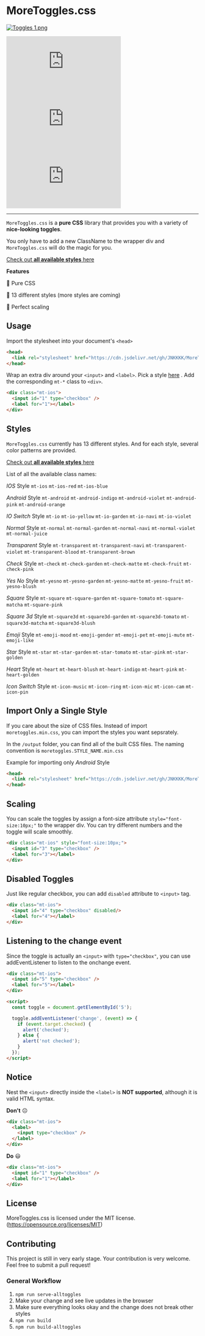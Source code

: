 # MoreToggles.css

[![Toggles _1_.png](https://i.loli.net/2020/03/06/WRC2jYFuo1SqpVZ.png)](https://jnkkkk.github.io/MoreToggles.css/allToggles.html)

![release badge](https://img.shields.io/github/v/release/JNKKKK/MoreToggles.css?include_prereleases&style=flat-square) 
![jsDelivr hits badge](https://img.shields.io/jsdelivr/gh/hm/JNKKKK/MoreToggles.css?style=flat-square) 
![license badge](https://img.shields.io/github/license/JNKKKK/MoreToggles.css?style=flat-square) 

------

`MoreToggles.css` is a **pure CSS** library that provides you with a variety of **nice-looking toggles**. 

You only have to add a new ClassName to the wrapper div and `MoreToggles.css` will do the magic for you.

[Check out **all available styles** here](https://jnkkkk.github.io/MoreToggles.css/allToggles.html)

**Features**

🔹  Pure CSS

🔹  13 different styles (more styles are coming) 

🔹  Perfect scaling

## Usage

Import the stylesheet into your document's `<head>`
```html
<head>
  <link rel="stylesheet" href="https://cdn.jsdelivr.net/gh/JNKKKK/MoreToggles.css@0.2.1/output/moretoggles.min.css">
</head>
```
Wrap an extra div around your `<input>` and `<label>`. Pick a style [here](https://jnkkkk.github.io/MoreToggles.css/allToggles.html)
. Add the corresponding `mt-*` class to `<div>`.

```html
<div class="mt-ios"> 
  <input id="1" type="checkbox" />
  <label for="1"></label>
</div>
```


## Styles
`MoreToggles.css` currently has 13 different styles. And for each style, several color patterns are provided.

[Check out **all available styles** here](https://jnkkkk.github.io/MoreToggles.css/allToggles.html)

List of all the available class names:

*IOS* Style
`mt-ios` `mt-ios-red` `mt-ios-blue`

*Android* Style
`mt-android` `mt-android-indigo` `mt-android-violet` `mt-android-pink` `mt-android-orange`

*IO Switch* Style
`mt-io` `mt-io-yellow` `mt-io-garden` `mt-io-navi` `mt-io-violet`

*Normal* Style
`mt-normal` `mt-normal-garden` `mt-normal-navi` `mt-normal-violet` `mt-normal-juice`

*Transparent* Style
`mt-transparent` `mt-transparent-navi` `mt-transparent-violet` `mt-transparent-blood` `mt-transparent-brown`

*Check* Style
`mt-check` `mt-check-garden` `mt-check-matte` `mt-check-fruit` `mt-check-pink`

*Yes No* Style
`mt-yesno` `mt-yesno-garden` `mt-yesno-matte` `mt-yesno-fruit` `mt-yesno-blush`

*Square* Style
`mt-square` `mt-square-garden` `mt-square-tomato` `mt-square-matcha` `mt-square-pink`

*Square 3d* Style
`mt-square3d` `mt-square3d-garden` `mt-square3d-tomato` `mt-square3d-matcha` `mt-square3d-blush`

*Emoji* Style
`mt-emoji-mood` `mt-emoji-gender` `mt-emoji-pet` `mt-emoji-mute` `mt-emoji-like`

*Star* Style
`mt-star` `mt-star-garden` `mt-star-tomato` `mt-star-pink` `mt-star-golden`

*Heart* Style
`mt-heart` `mt-heart-blush` `mt-heart-indigo` `mt-heart-pink` `mt-heart-golden`

*Icon Switch* Style
`mt-icon-music` `mt-icon-ring` `mt-icon-mic` `mt-icon-cam` `mt-icon-pin`

## Import Only a Single Style
If you care about the size of CSS files. Instead of import `moretoggles.min.css`, you can import the styles you want sepsrately.

In the `/output` folder, you can find all of the built CSS files. The naming convention is `moretoggles.STYLE_NAME.min.css`

Example for importing only *Android* Style
```html
<head>
  <link rel="stylesheet" href="https://cdn.jsdelivr.net/gh/JNKKKK/MoreToggles.css@0.2.1/output/moretoggles.android.min.css">
</head>
```

## Scaling
You can scale the toggles by assign a font-size attribute `style="font-size:10px;"` to the wrapper div. You can try different numbers and the toggle will scale smoothly.
```html
<div class="mt-ios" style="font-size:10px;">
  <input id="3" type="checkbox" />
  <label for="3"></label>
</div>
```

## Disabled Toggles
Just like regular checkbox, you can add `disabled` attribute to `<input>` tag.
```html
<div class="mt-ios">
  <input id="4" type="checkbox" disabled/>
  <label for="4"></label>
</div>
```

## Listening to the change event
Since the toggle is actually an `<input>` with `type="checkbox"`, you can use addEventListener to listen to the onchange event.
```html
<div class="mt-ios"> 
  <input id="5" type="checkbox" />
  <label for="5"></label>
</div>

<script>
  const toggle = document.getElementById('5');

  toggle.addEventListener('change', (event) => {
    if (event.target.checked) {
      alert('checked');
    } else {
      alert('not checked');
    }
  });
</script>
```
## Notice

Nest the `<input>` directly inside the `<label>` is **NOT supported**, although it is valid HTML syntax.

**Don't** ☹️
```html
<div class="mt-ios"> 
  <label>
    <input type="checkbox" />
  </label>
</div>
```
**Do** 😃
```html
<div class="mt-ios"> 
  <input id="1" type="checkbox" />
  <label for="1"></label>
</div>
```




## License
MoreToggles.css is licensed under the MIT license. (https://opensource.org/licenses/MIT)

## Contributing
This project is still in very early stage. Your contribution is very welcome. Feel free to submit a pull request!

### General Workflow
1. `npm run serve-alltoggles`
2. Make your change and see live updates in the browser
3. Make sure everything looks okay and the change does not break other styles
4. `npm run build`
5. `npm run build-alltoggles`
